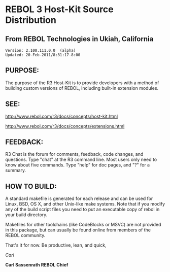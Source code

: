 REBOL 3 Host-Kit Source Distribution
====================================
From REBOL Technologies in Ukiah, California
--------------------------------------------

    Version: 2.100.111.0.0  (alpha)
    Updated: 20-Feb-2011/8:31:17-8:00 

PURPOSE:
-------

The purpose of the R3 Host-Kit is to provide developers with a method of
building custom versions of REBOL, including built-in extension modules.

SEE:
---

http://www.rebol.com/r3/docs/concepts/host-kit.html

http://www.rebol.com/r3/docs/concepts/extensions.html

FEEDBACK:
---------

R3 Chat is the forum for comments, feedback, code changes, and questions.
Type "chat" at the R3 command line. Most users only need to know about
five commands. Type "help" for doc pages, and "?" for a summary.

HOW TO BUILD:
------------
A standard makefile is generated for each release and can be used for Linux,
BSD, OS X, and other Unix-like make systems. Note that if you modify any 
of the build script files you need to put an executable copy of rebol in your
build directory.

Makefiles for other toolchains (like CodeBlocks or MSVC) are not provided in
this package, but can usually be found online from members of the REBOL
community.

That's it for now. Be productive, lean, and quick,

<i>Carl</i>

<b>Carl Sassenrath
REBOL Chief</b>

